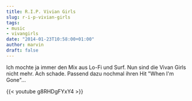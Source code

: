 ```yaml
---
title: R.I.P. Vivian Girls
slug: r-i-p-vivian-girls
tags:
- music
- vivangirls
date: "2014-01-23T10:58:00+01:00"
author: marvin
draft: false
---
```

Ich mochte ja immer den Mix aus Lo-Fi und Surf. Nun sind die Vivan Girls
nicht mehr. Ach schade. Passend dazu nochmal ihren Hit "When I'm
Gone"...

{{< youtube g8RHDgFYxY4 >}}